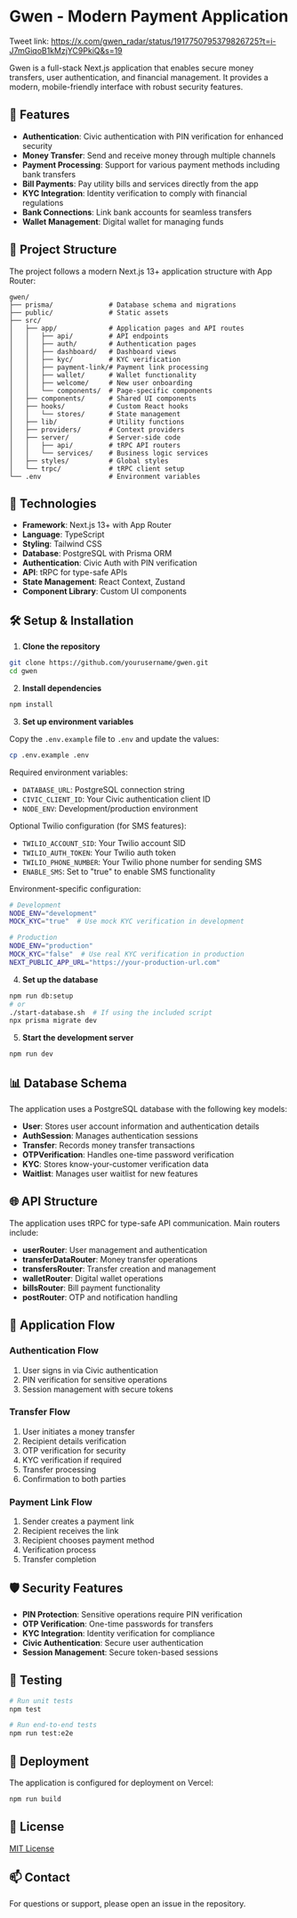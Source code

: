 ﻿# Gwen - Modern Payment Application

 Tweet link: https://x.com/gwen_radar/status/1917750795379826725?t=i-J7mGiqoB1kMzjYC9PkiQ&s=19

Gwen is a full-stack Next.js application that enables secure money transfers, user authentication, and financial management. It provides a modern, mobile-friendly interface with robust security features.

## 🚀 Features

- **Authentication**: Civic authentication with PIN verification for enhanced security
- **Money Transfer**: Send and receive money through multiple channels
- **Payment Processing**: Support for various payment methods including bank transfers
- **Bill Payments**: Pay utility bills and services directly from the app
- **KYC Integration**: Identity verification to comply with financial regulations
- **Bank Connections**: Link bank accounts for seamless transfers
- **Wallet Management**: Digital wallet for managing funds

## 📂 Project Structure

The project follows a modern Next.js 13+ application structure with App Router:

```
gwen/
├── prisma/              # Database schema and migrations
├── public/              # Static assets
├── src/
│   ├── app/             # Application pages and API routes
│   │   ├── api/         # API endpoints
│   │   ├── auth/        # Authentication pages
│   │   ├── dashboard/   # Dashboard views
│   │   ├── kyc/         # KYC verification
│   │   ├── payment-link/# Payment link processing
│   │   ├── wallet/      # Wallet functionality
│   │   ├── welcome/     # New user onboarding
│   │   └── components/  # Page-specific components
│   ├── components/      # Shared UI components
│   ├── hooks/           # Custom React hooks
│   │   └── stores/      # State management
│   ├── lib/             # Utility functions
│   ├── providers/       # Context providers
│   ├── server/          # Server-side code
│   │   ├── api/         # tRPC API routers
│   │   └── services/    # Business logic services
│   ├── styles/          # Global styles
│   └── trpc/            # tRPC client setup
└── .env                 # Environment variables
```

## 🔧 Technologies

- **Framework**: Next.js 13+ with App Router
- **Language**: TypeScript
- **Styling**: Tailwind CSS
- **Database**: PostgreSQL with Prisma ORM
- **Authentication**: Civic Auth with PIN verification
- **API**: tRPC for type-safe APIs
- **State Management**: React Context, Zustand
- **Component Library**: Custom UI components

## 🛠️ Setup & Installation

1. **Clone the repository**

```bash
git clone https://github.com/yourusername/gwen.git
cd gwen
```

2. **Install dependencies**

```bash
npm install
```

3. **Set up environment variables**

Copy the `.env.example` file to `.env` and update the values:

```bash
cp .env.example .env
```

Required environment variables:
- `DATABASE_URL`: PostgreSQL connection string
- `CIVIC_CLIENT_ID`: Your Civic authentication client ID
- `NODE_ENV`: Development/production environment

Optional Twilio configuration (for SMS features):
- `TWILIO_ACCOUNT_SID`: Your Twilio account SID
- `TWILIO_AUTH_TOKEN`: Your Twilio auth token
- `TWILIO_PHONE_NUMBER`: Your Twilio phone number for sending SMS
- `ENABLE_SMS`: Set to "true" to enable SMS functionality

Environment-specific configuration:
```bash
# Development
NODE_ENV="development"
MOCK_KYC="true"  # Use mock KYC verification in development

# Production
NODE_ENV="production"
MOCK_KYC="false"  # Use real KYC verification in production
NEXT_PUBLIC_APP_URL="https://your-production-url.com"
```

4. **Set up the database**

```bash
npm run db:setup
# or
./start-database.sh  # If using the included script
npx prisma migrate dev
```

5. **Start the development server**

```bash
npm run dev
```

## 📊 Database Schema

The application uses a PostgreSQL database with the following key models:

- **User**: Stores user account information and authentication details
- **AuthSession**: Manages authentication sessions
- **Transfer**: Records money transfer transactions
- **OTPVerification**: Handles one-time password verification
- **KYC**: Stores know-your-customer verification data
- **Waitlist**: Manages user waitlist for new features

## 🌐 API Structure

The application uses tRPC for type-safe API communication. Main routers include:

- **userRouter**: User management and authentication
- **transferDataRouter**: Money transfer operations
- **transfersRouter**: Transfer creation and management
- **walletRouter**: Digital wallet operations
- **billsRouter**: Bill payment functionality
- **postRouter**: OTP and notification handling

## 📱 Application Flow

### Authentication Flow

1. User signs in via Civic authentication
2. PIN verification for sensitive operations
3. Session management with secure tokens

### Transfer Flow

1. User initiates a money transfer
2. Recipient details verification
3. OTP verification for security
4. KYC verification if required
5. Transfer processing
6. Confirmation to both parties

### Payment Link Flow

1. Sender creates a payment link
2. Recipient receives the link
3. Recipient chooses payment method
4. Verification process
5. Transfer completion

## 🛡️ Security Features

- **PIN Protection**: Sensitive operations require PIN verification
- **OTP Verification**: One-time passwords for transfers
- **KYC Integration**: Identity verification for compliance
- **Civic Authentication**: Secure user authentication
- **Session Management**: Secure token-based sessions

## 🧪 Testing

```bash
# Run unit tests
npm test

# Run end-to-end tests
npm run test:e2e
```

## 🚀 Deployment

The application is configured for deployment on Vercel:

```bash
npm run build
```

## 📜 License

[MIT License](LICENSE)

## 📫 Contact

For questions or support, please open an issue in the repository.
